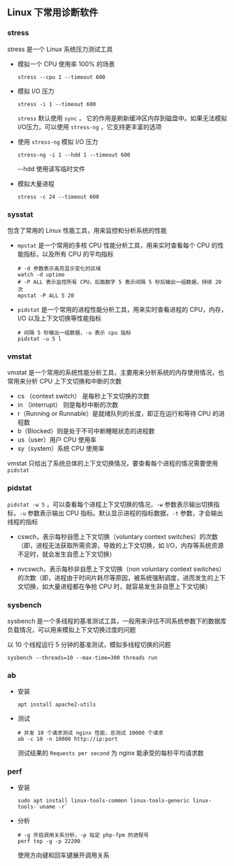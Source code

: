 ## Linux 下常用诊断软件
### stress
stress 是一个 Linux 系统压力测试工具

* 模拟一个 CPU 使用率 100% 的场景

  ```shell
  stress --cpu 1 --timeout 600
  ```

* 模拟 I/O 压力

  ```shell
  stress -i 1 --timeout 600
  ```

  `stress` 默认使用 `sync` ， 它的作用是刷新缓冲区内存到磁盘中。如果无法模拟I/O压力，可以使用 `stress-ng` ，它支持更丰富的选项

* 使用 `stress-ng` 模拟 I/O 压力

  ```shell
  stress-ng -i 1 --hdd 1 --timeout 600
  ```

  --hdd 使用读写临时文件

* 模拟大量进程

  ```shell
  stress -c 24 --timeout 600
  ```

### sysstat

包含了常用的 Linux 性能工具，用来监控和分析系统的性能

* `mpstat` 是一个常用的多核 CPU 性能分析工具，用来实时查看每个 CPU 的性能指标，以及所有 CPU 的平均指标

  ```shell
  # -d 参数表示高亮显示变化的区域
  watch -d uptime
  # -P ALL 表示监控所有 CPU，后面数字 5 表示间隔 5 秒后输出一组数据，持续 20 次
  mpstat -P ALL 5 20
  ```

* `pidstat` 是一个常用的进程性能分析工具，用来实时查看进程的 CPU，内存，I/O 以及上下文切换等性能指标

  ```shell
  # 间隔 5 秒输出一组数据，-u 表示 cpu 指标
  pidstat -u 5 l
  ```

### vmstat

vmstat 是一个常用的系统性能分析工具，主要用来分析系统的内存使用情况，也常用来分析 CPU 上下文切换和中断的次数

* cs （context switch） 是每秒上下文切换的次数
* in （interrupt） 则是每秒中断的次数
* r（Running or Runnable）是就绪队列的长度，即正在运行和等待 CPU 的进程数
* b（Blocked）则是处于不可中断睡眠状态的进程数
* us（user）用户 CPU 使用率
* sy（system）系统 CPU 使用率

vmstat 只给出了系统总体的上下文切换情况，要查看每个进程的情况需要使用 `pidstat`

### pidstat

`pidstat -w 5` ，可以查看每个进程上下文切换的情况，`-w` 参数表示输出切换指标，`-u` 参数表示输出 CPU 指标。默认显示进程的指标数据，`-t` 参数，才会输出线程的指标

* cswch，表示每秒自愿上下文切换（voluntary context switches）的次数（即，进程无法获取所需资源，导致的上下文切换，如 I/O，内存等系统资源不足时，就会发生自愿上下文切换）

* nvcswch，表示每秒非自愿上下文切换（non voluntary context switches）的次数（即，进程由于时间片耗尽等原因，被系统强制调度，进而发生的上下文切换，如大量进程都在争抢 CPU 时，就容易发生非自愿上下文切换）

### sysbench

sysbench 是一个多线程的基准测试工具，一般用来评估不同系统参数下的数据库负载情况，可以用来模拟上下文切换过度的问题

以 10 个线程运行 5 分钟的基准测试，模拟多线程切换的问题

```shell
sysbench --threads=10 --max-time=300 threads run
```

### ab

* 安装

  ```shell
  apt install apache2-utils
  ```

* 测试

  ```shell
  # 并发 10 个请求测试 nginx 性能，总测试 10000 个请求
  ab -c 10 -n 10000 http://ip:port
  ```

  测试结果的 `Requests per second` 为 nginx 能承受的每秒平均请求数

### perf

* 安装

  ```shell
  sudo apt install linux-tools-common linux-tools-generic linux-tools-`uname -r`
  ```

* 分析

  ```shell
  # -g 开启调用关系分析，-p 指定 php-fpm 的进程号
  perf top -g -p 22200
  ```

  使用方向键和回车键展开调用关系

